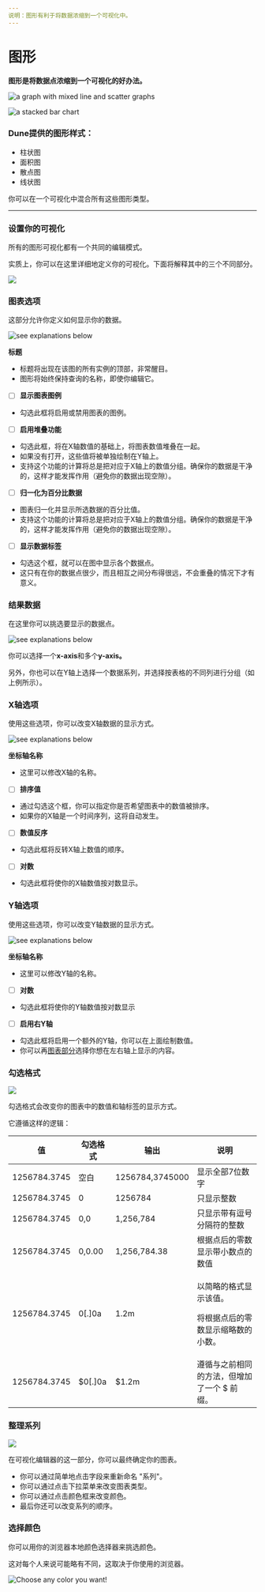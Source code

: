 ```yaml
---
说明：图形有利于将数据浓缩到一个可视化中。
---
```


# 图形

**图形是将数据点浓缩到一个可视化的好办法。**

![a graph with mixed line and scatter graphs](<../../.gitbook/assets/image (47).png>)

![a stacked bar chart](<../../.gitbook/assets/image (58).png>)

### Dune提供的图形样式：

* 柱状图
* 面积图
* 散点图
* 线状图

你可以在一个可视化中混合所有这些图形类型。
****

### 设置你的可视化

所有的图形可视化都有一个共同的编辑模式。

实质上，你可以在这里详细地定义你的可视化。下面将解释其中的三个不同部分。

![](<../../.gitbook/assets/image (34).png>)

### 图表选项

这部分允许你定义如何显示你的数据。

![see explanations below](<../../.gitbook/assets/image (57).png>)

**标题**

* 标题将出现在该图的所有实例的顶部，非常醒目。
* 图形将始终保持查询的名称，即使你编辑它。

<!---->

* [ ] **显示图表图例**

<!---->

* 勾选此框将启用或禁用图表的图例。

<!---->

* [ ] **启用堆叠功能**

<!---->

* 勾选此框，将在X轴数值的基础上，将图表数值堆叠在一起。
* 如果没有打开，这些值将被单独绘制在Y轴上。
* 支持这个功能的计算将总是把对应于X轴上的数值分组。确保你的数据是干净的，这样才能发挥作用（避免你的数据出现空隙）。

<!---->

* [ ] **归一化为百分比数据**

<!---->

* 图表归一化并显示所选数据的百分比值。
* 支持这个功能的计算将总是把对应于X轴上的数值分组。确保你的数据是干净的，这样才能发挥作用（避免你的数据出现空隙）。
<!---->

* [ ] **显示数据标签**

<!---->

* 勾选这个框，就可以在图中显示各个数据点。
* 这只有在你的数据点很少，而且相互之间分布得很远，不会重叠的情况下才有意义。

### 结果数据

在这里你可以挑选要显示的数据点。

![see explanations below](<../../.gitbook/assets/image (46).png>)

你可以选择一个**x-axis**和多个**y-axis。**

另外，你也可以在Y轴上选择一个数据系列，并选择按表格的不同列进行分组（如上例所示）。

### **X轴选项**

使用这些选项，你可以改变X轴数据的显示方式。

![see explanations below](<../../.gitbook/assets/image (37).png>)

**坐标轴名称**&#x20;

* 这里可以修改X轴的名称。

<!---->

* [ ] **排序值**&#x20;

<!---->

* 通过勾选这个框，你可以指定你是否希望图表中的数值被排序。
* 如果你的X轴是一个时间序列，这将自动发生。

<!---->

* [ ] **数值反序**

<!---->

* 勾选此框将反转X轴上数值的顺序。

<!---->

* [ ] **对数**

<!---->

* 勾选此框将使你的X轴数值按对数显示。

### **Y轴选项**

使用这些选项，你可以改变Y轴数据的显示方式。

![see explanations below](<../../.gitbook/assets/image (40).png>)

**坐标轴名称**

* 这里可以修改Y轴的名称。

<!---->

* [ ] **对数**&#x20;

<!---->

* 勾选此框将使你的Y轴数值按对数显示

<!---->

* [ ] **启用右Y轴**

<!---->

* 勾选此框将启用一个额外的Y轴，你可以在上面绘制数值。
* 你可以再[图表部分](graphs.md#ordering-your-series)选择你想在左右轴上显示的内容。

### **勾选格式**

****![](<../../.gitbook/assets/image (59).png>)****

勾选格式会改变你的图表中的数值和轴标签的显示方式。

它遵循这样的逻辑：

| 值       | 勾选格式 | 输出          | 说明                                                                                                                                           |
| ------------ | ----------- | --------------- | ----------------------------------------------------------------------------------------------------------------------------------------------------- |
| 1256784.3745 | 空白  | 1256784,3745000 | 显示全部7位数字                                                                                                                |
| 1256784.3745 | 0           | 1256784         | 只显示整数                                                                                                                           |
| 1256784.3745 | 0,0         | 1,256,784       | 只显示带有逗号分隔符的整数                                                                                                      |
| 1256784.3745 | 0,0.00      | 1,256,784.38    | 根据点后的零数显示带小数点的数值                                                                 |
| 1256784.3745 | 0\[.]0a     | 1.2m            | <p>以简略的格式显示该值。</p><p>将根据点后的零数显示缩略数的小数。</p> |
| 1256784.3745 | $0\[.]0a    | $1.2m           | 遵循与之前相同的方法，但增加了一个 $ 前缀。                                                                                           |

### 整理系列

![](<../../.gitbook/assets/image (50).png>)

在可视化编辑器的这一部分，你可以最终确定你的图表。

* 你可以通过简单地点击字段来重新命名 "系列"。
* 你可以通过点击下拉菜单来改变图表类型。
* 你可以通过点击颜色框来改变颜色。
* 最后你还可以改变系列的顺序。

### 选择颜色

你可以用你的浏览器本地颜色选择器来挑选颜色。

这对每个人来说可能略有不同，这取决于你使用的浏览器。

&#x20;

![Choose any color you want!](<../../.gitbook/assets/2021-11-26 17-25-04.gif>)

